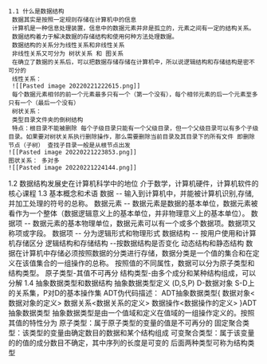	1.1 什么是数据结构
	 数据其实是按照一定规则存储在计算机中的信息
	 计算机是一种信息处理装置，信息中的数据元素并非是孤立的，元素之间有一定的结构关系。
	 数据结构着力于解决数据的存储结构和使用何种方法处理数据。
	 数据结构的关系分为线性关系和非线性关系
	 非线性关系又可分为 树状关系 和 图关系
	 在确立了数据的关系后，可以把数据存储存储在计算机中，所以说逻辑结构和存储结构是密不可分的
	 线性关系：
	 ![[Pasted image 20220221222615.png]]
	 每个数据元素相邻的前一个元素最多只有一个（第一个没有），每个相邻元素的后一个元素至多只有一个（最后一个没有）
	 树状关系：
	 类型目录文件夹的倒树结构
	 特点：根目录不能被删除 每个子级目录只能有一个父级目录，但一个父级目录可以有多个子级目录。如果要对树状关系执行删除操作，那么需要删除当前目录及其目录下的所有文件 即删除节点（子树） 查找子目录一般是从根节点出发
	![[Pasted image 20220221223853.png]]
	图状关系： 多对多
	![[Pasted image 20220221224144.png]]
1.2 数据结构发展史在计算机科学中的地位
	介于数学，计算机硬件，计算机软件的核心课程
1.3 基本概念和术语
数据 -- 输入到计算机中，并能被计算机识别,存储,并加工处理的符号的总称。
数据元素 -- 数据元素是数据的基本单位，数据元素被看作为一个整体（数据逻辑意义上的基本单位，并非物理意义上的基本单位）。
数据项 -- 数据元素的基本物理单位，数据元素可以有一个或多个数据项。数据项又称项或字段。
数据项 -- 分为逻辑形式和物理形式
数据结构 -- 按用户使用和计算机存储区分 逻辑结构和存储结构
					--按数据结构是否变化  动态结构和静态结构
数据在计算机中存储必须按照数据的分类进行存储，数据分类是一个值的集合和在定义在该值集合的一组操作的总称。
按照值的不同属性，数据可以分为原子类型和结构类型。
		原子类型-其值不可再分
		结构类型-由多个成分和某种结构组成，可以分解
1.4 抽象数据类型和数据结构
	抽象数据类型定义
	(D,S,P) D-数据对象 S-D上的关系集，P对D的基本操作集
	ADT伪代码描述：
		ADT抽象数据类型{
			数据对象<数据对象的定义>
			数据关系<数据关系的定义>
			数据操作<数据操作的定义>
		}ADT抽象数据类型
	抽象数据类型是由一个值域和定义在值域的一组操作定义的。按照其值的特性分为
	原子类型：属于原子类型的变量的值是不可再分的
	固定聚合类型：该类型的变量由确定数目的数据和某个结构组成
	可变聚合类型：属于该变量的的值的成分数目不确定，其中序列的长度是可变的
	后面两种类型可称为结构类型
	
	